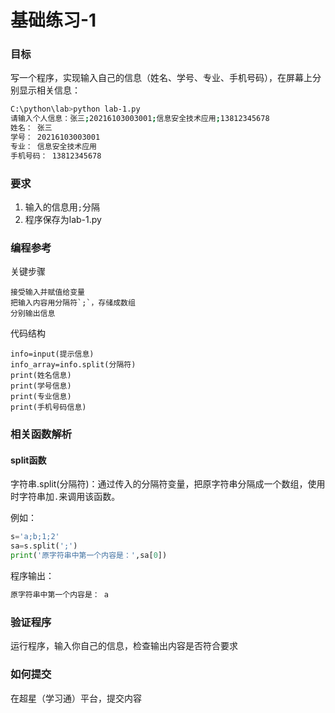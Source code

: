 # 基础练习-1

### 目标
写一个程序，实现输入自己的信息（姓名、学号、专业、手机号码），在屏幕上分别显示相关信息：
```sh
C:\python\lab>python lab-1.py
请输入个人信息：张三;20216103003001;信息安全技术应用;13812345678
姓名： 张三
学号： 20216103003001
专业： 信息安全技术应用
手机号码： 13812345678
```

### 要求
1. 输入的信息用`;`分隔
2. 程序保存为lab-1.py

### 编程参考
关键步骤
```
接受输入并赋值给变量
把输入内容用分隔符`;`，存储成数组
分别输出信息
```
代码结构
```
info=input(提示信息)
info_array=info.split(分隔符)
print(姓名信息)
print(学号信息)
print(专业信息)
print(手机号码信息)
```

### 相关函数解析
#### split函数
字符串.split(分隔符)：通过传入的分隔符变量，把原字符串分隔成一个数组，使用时字符串加`.`来调用该函数。

例如：
```python
s='a;b;1;2'
sa=s.split(';')
print('原字符串中第一个内容是：',sa[0])
```
程序输出：
```sh
原字符串中第一个内容是： a
```

### 验证程序
运行程序，输入你自己的信息，检查输出内容是否符合要求

### 如何提交
在超星（学习通）平台，提交内容